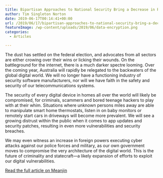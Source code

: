 ```yaml
---
title: Bipartisan Approaches to National Security Bring a Decrease in Rights
author: Tim Singleton Norton
date: 2019-06-17T00:14:41+00:00
url: /2019/06/17/bipartisan-approaches-to-national-security-bring-a-decrease-in-rights/
featureImage: /wp-content/uploads/2019/06/data-encryption.png
categories:
  - Articles

---
```

The dust has settled on the federal election, and advocates from all sectors are either crowing over their wins or licking their wounds. On the battleground for the internet, there is a much darker spectre looming. Over the coming year, Australia will rapidly be relegated to the backwaters of the global digital world. We will no longer have a functioning industry of security software manufacturers, nor will we have faith in the safety and security of our telecommunications systems.

The security of every digital device in homes all over the world will likely be compromised, for criminals, scammers and bored teenage hackers to play with at their whim. Situations where unknown persons miles away are able to manipulate smart home thermostats, listen in on baby monitors or remotely start cars in driveways will become more prevalent. We will see a growing distrust within the public when it comes to app updates and security patches, resulting in even more vulnerabilities and security breaches.

We may even witness an increase in foreign powers executing cyber attacks against our police forces and military, as our own government moves to compromise the very architecture of the digital world. This is the future of criminality and statecraft—a likely expansion of efforts to exploit our digital vulnerabilities.

[Read the full article on Meanjin][1]

 [1]: https://meanjin.com.au/blog/bipartisan-approaches-to-national-security-bring-a-decrease-in-rights/
